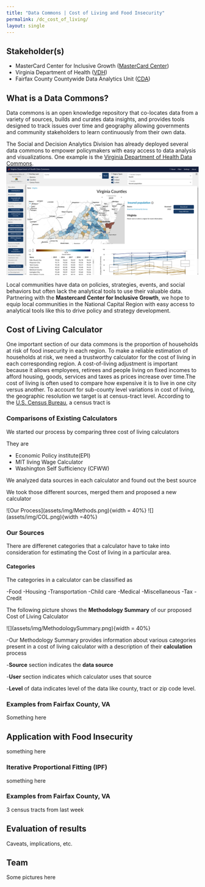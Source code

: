 ```yaml
---
title: "Data Commons | Cost of Living and Food Insecurity"
permalink: /dc_cost_of_living/
layout: single
---
```


## Stakeholder(s)
- MasterCard Center for Inclusive Growth ([MasterCard Center](https://www.mastercardcenter.org/))
- Virginia Department of Health ([VDH](https://www.vdh.virginia.gov/))
- Fairfax County Countywide Data Analytics Unit ([CDA](https://www.fairfaxcounty.gov/data/))

## What is a Data Commons?
Data commons is an open knowledge repository that co-locates data from a variety of sources, builds and curates data insights, and provides tools designed to track issues over time and geography allowing governments and community stakeholders to learn continuously from their own data.

The Social and Decision Analytics Division has already deployed several data commons to empower policymakers with easy access to data analysis and visualizations. One example is the [Virginia Department of Health Data Commons](https://uva-bi-sdad.github.io/vdh_rural_health_site/).
<img src="../_img/vdh_data_commons.png" alt="">

Local communities have data on policies, strategies, events, and social behaviors but often lack the analytical tools to use their valuable data. Partnering with the **Mastercard Center for Inclusive Growth**, we hope to equip local communities in the National Capital Region with easy access to analytical tools like this to drive policy and strategy development.

## Cost of Living Calculator

One important section of our data commons is the proportion of households at risk of food insecurity in each region. To make a reliable estimation of households at risk, we need a trustworthy calculator for the cost of living in each corresponding region. A cost-of-living adjustment is important because it allows employees, retirees and people living on fixed incomes to afford housing, goods, services and taxes as prices increase over time.The cost of living is often used to compare how expensive it is to live in one city versus another. To account for sub-county level variations in cost of living, the geographic resolution we target is at census-tract level. According to the [U.S. Census Bureau](https://www.census.gov/programs-surveys/geography/about/glossary.html#par_textimage_13), a census tract is 

### Comparisons of Existing Calculators
We started our process by comparing three cost of living calculators

They are
- Economic Policy institute(EPI)
- MIT living Wage Calculator
- Washington Self Sufficiency (CFWW)

We analyzed data sources in each calculator and found out the best source

We took those different sources, merged them and proposed a new calculator

</center>![Our Process](assets/img/Methods.png){width = 40%}</center>
</center>![](assets/img/COL.png){width =40%}</center></center>

### Our Sources
There are differenet categories that a calculator have to take into consideration for estimating the Cost of living in a particular area. 

#### Categories
The categories in a calculator can be classified as

-Food
-Housing
-Transportation
-Child care
-Medical
-Miscellaneous
-Tax
-Credit

The following picture shows the **Methodology Summary** of our proposed Cost of Living Calculator

</center>![](assets/img/MethodologySummary.png){width = 40%}</center>

-Our Methodology Summary provides information about various categories present in a cost of living calculator with a description of their **calculation** process

-**Source** section indicates the **data source** 

-**User** section indicates which calculator uses that source

-**Level** of data indicates level of the data like county, tract or zip code level. 

### Examples from Fairfax County, VA

Something here

## Application with Food Insecurity

something here

### Iterative Proportional Fitting (IPF)

something here

### Examples from Fairfax County, VA

3 census tracts from last week

## Evaluation of results

Caveats, implications, etc.

## Team

Some pictures here
